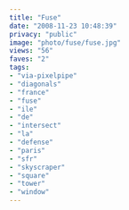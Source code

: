 ```yaml
---
title: "Fuse"
date: "2008-11-23 10:48:39"
privacy: "public"
image: "photo/fuse/fuse.jpg"
views: "56"
faves: "2"
tags:
- "via-pixelpipe"
- "diagonals"
- "france"
- "fuse"
- "ile"
- "de"
- "intersect"
- "la"
- "defense"
- "paris"
- "sfr"
- "skyscraper"
- "square"
- "tower"
- "window"
---
```

<a href="/photos/2008/11/23/fuse"></a>
